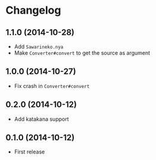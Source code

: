 # Changelog

## 1.1.0 (2014-10-28)

- Add `Sawarineko.nya`
- Make `Converter#convert` to get the source as argument

## 1.0.0 (2014-10-27)

- Fix crash in `Converter#convert`

## 0.2.0 (2014-10-12)

- Add katakana support

## 0.1.0 (2014-10-12)

- First release
